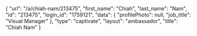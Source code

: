 {
    "url": "\/a\/chiah-nam\/213475",
    "first_name": "Chiah",
    "last_name": "Nam",
    "id": "213475",
    "login_id": "1759121",
    "data": {
        "profilePhoto": null,
        "job_title": "Visual Manager"
    },
    "type": "captivate",
    "layout": "ambassador",
    "title": "Chiah Nam"
}